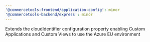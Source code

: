 ```yaml
---
'@commercetools-frontend/application-config': minor
'@commercetools-backend/express': minor
---
```


Extends the cloudIdentifier configuration property enabling Custom Applications and Custom Views to use the Azure EU environment
